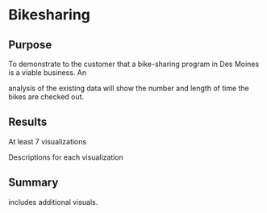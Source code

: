 # Bikesharing

## Purpose

To demonstrate to the customer that a bike-sharing program in Des Moines is a viable business.  An

analysis of the existing data will show the number and length of time the bikes are checked out.  


## Results

At least 7 visualizations

Descriptions for each visualization

## Summary

includes additional visuals.
